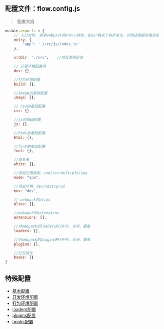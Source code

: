 ## 配置文件：flow.config.js

> 配置大纲

``` js
module.exports = {
    // 入口文件, 继承webpack的entry特性，在ssr模式下有所变化，详情请看服务端渲染章节
    entry: {
        "app": './src/js/index.js'
    },

    srcDir: "./src"，   //项目源码目录

    // 开发环境配置项
    dev: {},

    //打包环境配置
    build: {},

    //image的基础配置
    image: {},

    // css的基础配置
    css: {},

    //js的基础配置
    js: {},

    //html的基础配置
    html: {},

    //font的基础配置
    font: {},

    //白名单
    white: {},

    //项目应用类型，vue/ssr/multiple/spa
    mode: "spa",

    //项目环境，dev/test/prod
    env: "dev",

    // webpack的alias
    alias: {},

    //webpack的extensions
    extensions: [],

    //对webpack的loader进行补充、关闭、覆盖
    loaders: {},

    //对webpack的plugin进行补充、关闭、覆盖
    plugins: {},

    //打包插件
    hooks: {}
}
```

## 特殊配置

- [基本配置](./base.md)
- [开发环境配置](./dev.md)
- [打包环境配置](./build.md)
- [loaders配置](./loaders.md)
- [plugins配置](./plugins.md)
- [hooks配置](./hooks.md)